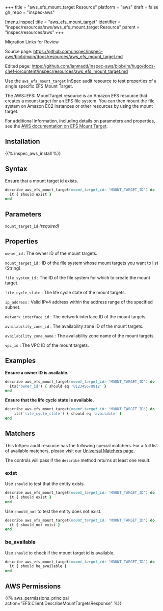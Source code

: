 +++
title = "aws_efs_mount_target Resource"
platform = "aws"
draft = false
gh_repo = "inspec-aws"

[menu.inspec]
title = "aws_efs_mount_target"
identifier = "inspec/resources/aws/aws_efs_mount_target Resource"
parent = "inspec/resources/aws"
+++

<div class="admonition-note">
<p class="admonition-note-title">Migration Links for Review</p>
<div class="admonition-note-text">
<p>Source page: <a href="https://github.com/inspec/inspec-aws/blob/main/docs/resources/aws_efs_mount_target.md">https://github.com/inspec/inspec-aws/blob/main/docs/resources/aws_efs_mount_target.md</a></p>
<p>Edited page: <a href="https://github.com/ianmadd/inspec-aws/blob/im/hugo/docs-chef-io/content/inspec/resources/aws_efs_mount_target.md">https://github.com/ianmadd/inspec-aws/blob/im/hugo/docs-chef-io/content/inspec/resources/aws_efs_mount_target.md</a></p>
</div>
</div>


Use the `aws_efs_mount_target` InSpec audit resource to test properties of a single specific EFS Mount Target.

The AWS::EFS::MountTarget resource is an Amazon EFS resource that creates a mount target for an EFS file system. You can then mount the file system on Amazon EC2 instances or other resources by using the mount target.

For additional information, including details on parameters and properties, see the [AWS documentation on EFS Mount Target](https://docs.aws.amazon.com/AWSCloudFormation/latest/UserGuide/aws-resource-efs-mounttarget.html).

## Installation

{{% inspec_aws_install %}}

## Syntax

Ensure that a mount target id exists.

```ruby
describe aws_efs_mount_target(mount_target_id: 'MOUNT_TARGET_ID') do
  it { should exist }
end
```

## Parameters

`mount_target_id` _(required)_

## Properties

`owner_id`
: The owner ID of the mount targets.

`mount_target_id`
: ID of the file system whose mount targets you want to list (String).

`file_system_id`
: The ID of the file system for which to create the mount target.

`life_cycle_state`
: The life cycle state of the mount targets.

`ip_address`
: Valid IPv4 address within the address range of the specified subnet.

`network_interface_id`
: The network interface ID of the mount targets.

`availability_zone_id`
: The availability zone ID of the mount targets.

`availability_zone_name`
: The availability zone name of the mount targets.

`vpc_id`
: The VPC ID of the mount targets.

## Examples

**Ensure a owner ID is available.**

```ruby
describe aws_efs_mount_target(mount_target_id: 'MOUNT_TARGET_ID') do
  its('owner_id') { should eq '012345678912' }
end
```

**Ensure that the life cycle state is available.**

```ruby
describe aws_efs_mount_target(mount_target_id: 'MOUNT_TARGET_ID') do
    its('life_cycle_state') { should eq 'available' }
end
```

## Matchers

This InSpec audit resource has the following special matchers. For a full list of available matchers, please visit our [Universal Matchers page](https://www.inspec.io/docs/reference/matchers/).

The controls will pass if the `describe` method returns at least one result.

### exist

Use `should` to test that the entity exists.

```ruby
describe aws_efs_mount_target(mount_target_id: 'MOUNT_TARGET_ID') do
  it { should exist }
end
```

Use `should_not` to test the entity does not exist.

```ruby
describe aws_efs_mount_target(mount_target_id: 'MOUNT_TARGET_ID') do
  it { should_not exist }
end
```

### be_available

Use `should` to check if the mount target id is available.

```ruby
describe aws_efs_mount_target(mount_target_id: 'MOUNT_TARGET_ID') do
  it { should be_available }
end
```

## AWS Permissions

{{% aws_permissions_principal action="EFS:Client:DescribeMountTargetsResponse" %}}
